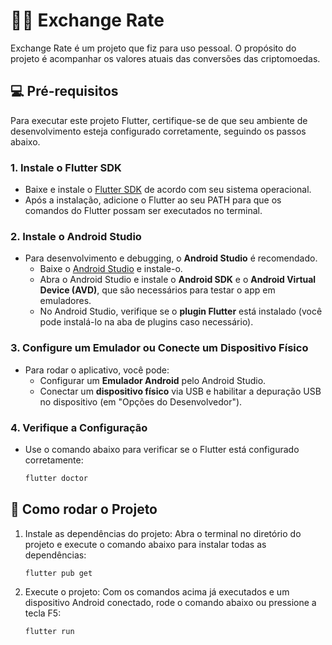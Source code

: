 # 💱💲 Exchange Rate

Exchange Rate é um projeto que fiz para uso pessoal. O propósito do projeto é acompanhar os valores atuais das conversões das criptomoedas.

<!-- [Assista ao vídeo de demonstração]() -->

## 💻 Pré-requisitos

Para executar este projeto Flutter, certifique-se de que seu ambiente de desenvolvimento esteja configurado corretamente, seguindo os passos abaixo.

### 1. Instale o Flutter SDK

- Baixe e instale o [Flutter SDK](https://flutter.dev/docs/get-started/install) de acordo com seu sistema operacional.
- Após a instalação, adicione o Flutter ao seu PATH para que os comandos do Flutter possam ser executados no terminal.

### 2. Instale o Android Studio

- Para desenvolvimento e debugging, o **Android Studio** é recomendado.
  - Baixe o [Android Studio](https://developer.android.com/studio) e instale-o.
  - Abra o Android Studio e instale o **Android SDK** e o **Android Virtual Device (AVD)**, que são necessários para testar o app em emuladores.
  - No Android Studio, verifique se o **plugin Flutter** está instalado (você pode instalá-lo na aba de plugins caso necessário).

### 3. Configure um Emulador ou Conecte um Dispositivo Físico

- Para rodar o aplicativo, você pode:
  - Configurar um **Emulador Android** pelo Android Studio.
  - Conectar um **dispositivo físico** via USB e habilitar a depuração USB no dispositivo (em "Opções do Desenvolvedor").

### 4. Verifique a Configuração

- Use o comando abaixo para verificar se o Flutter está configurado corretamente:
  ```bash
  flutter doctor
  ```

## 🚀 Como rodar o Projeto

1. Instale as dependências do projeto: Abra o terminal no diretório do projeto e execute o comando abaixo para instalar todas as dependências:

   ```
   flutter pub get
   ```

2. Execute o projeto: Com os comandos acima já executados e um dispositivo Android conectado, rode o comando abaixo ou pressione a tecla F5:

   ```
   flutter run
   ```
